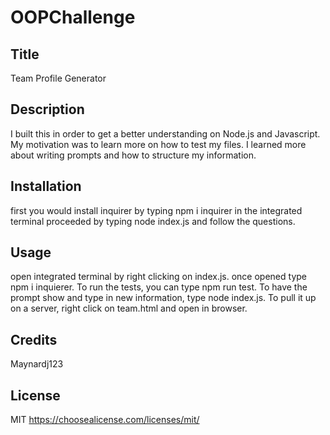 # OOPChallenge


  ## Title
  Team Profile Generator



  ## Description
  I built this in order to get a better understanding on Node.js and Javascript. My motivation was to learn more on how to test my files. I learned more about writing prompts and how to structure my information.



  ## Installation
  first you would install inquirer by typing npm i inquirer in the integrated terminal proceeded by typing node index.js and follow the questions.


  ## Usage
  open integrated terminal by right clicking on index.js. once opened type npm i inquierer. To run the tests, you can type npm run test. To have the prompt show and type in new information, type node index.js. To pull it up on a server, right click on team.html and open in browser.



  ## Credits
  Maynardj123


  ## License
  MIT
  https://choosealicense.com/licenses/mit/



